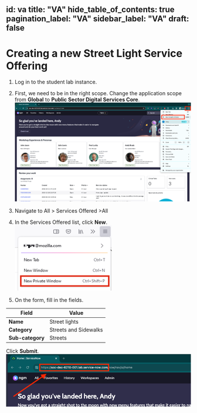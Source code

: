 id: va
title: "VA"
hide_table_of_contents: true
pagination_label: "VA"
sidebar_label: "VA"
draft: false
---

# Creating a new Street Light Service Offering

1. Log in to the student lab instance.

2. First, we need to be in the right scope. Change the application scope from **Global** to **Public Sector Digital Services Core**.
![](../images/Picture1.png)

3.	Navigate to All > Services Offered >All

4.	In the Services Offered list, click **New**. 
![](../images/Picture2.png)

5.	On the form, fill in the fields.
      
 |Field | Value 
 |---|---
 |**Name** | Street lights
 |**Category**| Streets and Sidewalks 
 |**Sub-category** | Streets
 Click **Submit**.
 ![](../images/Picture3.png)